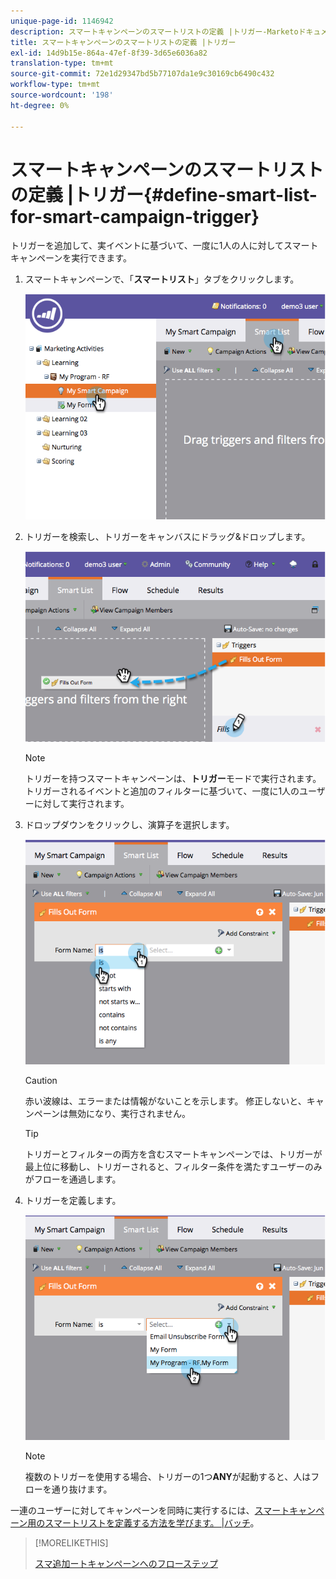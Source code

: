 ```yaml
---
unique-page-id: 1146942
description: スマートキャンペーンのスマートリストの定義 |トリガー-Marketoドキュメント — 製品ドキュメント
title: スマートキャンペーンのスマートリストの定義 |トリガー
exl-id: 14d9b15e-864a-47ef-8f39-3d65e6036a82
translation-type: tm+mt
source-git-commit: 72e1d29347bd5b77107da1e9c30169cb6490c432
workflow-type: tm+mt
source-wordcount: '198'
ht-degree: 0%

---
```


# スマートキャンペーンのスマートリストの定義 |トリガー{#define-smart-list-for-smart-campaign-trigger}

トリガーを追加して、実イベントに基づいて、一度に1人の人に対してスマートキャンペーンを実行できます。

1. スマートキャンペーンで、「**スマートリスト**」タブをクリックします。

   ![](assets/image2014-9-19-16-3a22-3a55.png)

1. トリガーを検索し、トリガーをキャンバスにドラッグ&amp;ドロップします。

   ![](assets/image2014-9-19-16-3a23-3a24.png)

   >[!NOTE]
   >
   >トリガーを持つスマートキャンペーンは、**トリガー**&#x200B;モードで実行されます。 トリガーされるイベントと追加のフィルターに基づいて、一度に1人のユーザーに対して実行されます。

1. ドロップダウンをクリックし、演算子を選択します。

   ![](assets/image2014-9-19-16-3a23-3a29.png)

   >[!CAUTION]
   >
   >赤い波線は、エラーまたは情報がないことを示します。 修正しないと、キャンペーンは無効になり、実行されません。

   >[!TIP]
   >
   >トリガーとフィルターの両方を含むスマートキャンペーンでは、トリガーが最上位に移動し、トリガーされると、フィルター条件を満たすユーザーのみがフローを通過します。

1. トリガーを定義します。

   ![](assets/image2014-9-19-16-3a24-3a36.png)

   >[!NOTE]
   >
   >複数のトリガーを使用する場合、トリガーの1つ&#x200B;**ANY**&#x200B;が起動すると、人はフローを通り抜けます。

一連のユーザーに対してキャンペーンを同時に実行するには、[スマートキャンペーン用のスマートリストを定義する方法を学びます。 |バッチ](/help/marketo/product-docs/core-marketo-concepts/smart-campaigns/creating-a-smart-campaign/define-smart-list-for-smart-campaign-batch.md)。

>[!MORELIKETHIS]
>
>[スマ追加ートキャンペーンへのフローステップ](/help/marketo/product-docs/core-marketo-concepts/smart-campaigns/flow-actions/add-a-flow-step-to-a-smart-campaign.md)
